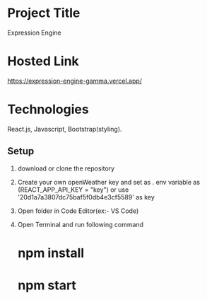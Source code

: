 # Project Title

Expression Engine

# Hosted Link

https://expression-engine-gamma.vercel.app/

# Technologies

React.js, Javascript, Bootstrap(styling).

## Setup

1.  download or clone the repository
2.  Create your own openWeather key and set as . env variable as (REACT_APP_API_KEY = "key") or use '20d1a7a3807dc75baf5f0db4e3cf5589' as key

3.  Open folder in Code Editor(ex:- VS Code)
4.  Open Terminal and run following command
    # npm install
    # npm start
